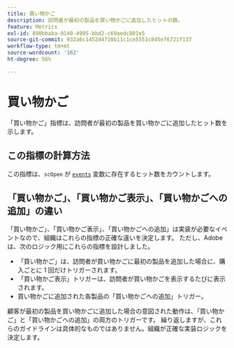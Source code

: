```yaml
---
title: 買い物かご
description: 訪問者が最初の製品を買い物かごに追加したヒットの数。
feature: Metrics
exl-id: 890bbaba-0140-4995-bbd2-c69aedc801e5
source-git-commit: 932a6c1452d4710b11c1ce5551c845ef6721f137
workflow-type: tm+mt
source-wordcount: '162'
ht-degree: 56%

---
```


# 買い物かご

「買い物かご」指標は、訪問者が最初の製品を買い物かごに追加したヒット数を示します。

## この指標の計算方法

この指標は、`scOpen` が [`events`](/help/implement/vars/page-vars/events/events-overview.md) 変数に存在するヒット数をカウントします。

## 「買い物かご」、「買い物かご表示」、「買い物かごへの追加」の違い

「買い物かご」、「買い物かご表示」、「買い物かごへの追加」は実装が必要なイベントなので、組織はこれらの指標の正確な違いを決定します。 ただし、Adobeは、次のロジック用にこれらの指標を設計しました。

* 「買い物かご」は、訪問者が買い物かごに最初の製品を追加した場合に、購入ごとに 1 回だけトリガーされます。
* 「買い物かご表示」トリガーは、訪問者が買い物かごを表示するたびに表示されます。
* 買い物かごに追加された各製品の「買い物かごへの追加」トリガー。

顧客が最初の製品を買い物かごに追加した場合の意図された動作は、「買い物かご」と「買い物かごへの追加」の両方のトリガーです。 繰り返しますが、これらのガイドラインは具体的なものではありません。組織が正確な実装ロジックを決定します。
